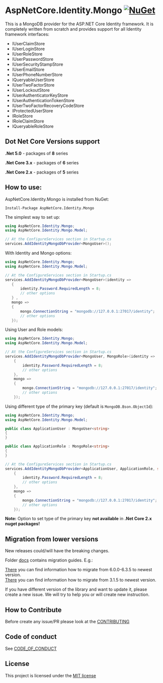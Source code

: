 # AspNetCore.Identity.Mongo [![NuGet](https://img.shields.io/nuget/v/AspNetCore.Identity.Mongo.svg)](https://www.nuget.org/packages/AspNetCore.Identity.Mongo/)

This is a MongoDB provider for the ASP.NET Core Identity framework. It is completely written from scratch and provides support for all Identity framework interfaces:

* IUserClaimStore
* IUserLoginStore
* IUserRoleStore
* IUserPasswordStore
* IUserSecurityStampStore
* IUserEmailStore
* IUserPhoneNumberStore
* IQueryableUserStore
* IUserTwoFactorStore
* IUserLockoutStore
* IUserAuthenticatorKeyStore
* IUserAuthenticationTokenStore
* IUserTwoFactorRecoveryCodeStore
* IProtectedUserStore
* IRoleStore
* IRoleClaimStore
* IQueryableRoleStore

## Dot Net Core Versions support

**.Net 5.0** - packages of **8** series

**.Net Core 3.x** - packages of **6** series

**.Net Core 2.x** - packages of **5** series

## How to use:
AspNetCore.Identity.Mongo is installed from NuGet:
```
Install-Package AspNetCore.Identity.Mongo
```
The simplest way to set up:
```csharp
using AspNetCore.Identity.Mongo;
using AspNetCore.Identity.Mongo.Model;

// At the ConfigureServices section in Startup.cs
services.AddIdentityMongoDbProvider<MongoUser>();
```

With Identity and Mongo options:
```csharp
using AspNetCore.Identity.Mongo;
using AspNetCore.Identity.Mongo.Model;

// At the ConfigureServices section in Startup.cs
services.AddIdentityMongoDbProvider<MongoUser>(identity =>
   {
       identity.Password.RequiredLength = 8;
       // other options
   } ,
   mongo =>
   {
       mongo.ConnectionString = "mongodb://127.0.0.1:27017/identity";
       // other options
   });
```

Using User and Role models:
```csharp
using AspNetCore.Identity.Mongo;
using AspNetCore.Identity.Mongo.Model;

// At the ConfigureServices section in Startup.cs
services.AddIdentityMongoDbProvider<MongoUser, MongoRole>(identity =>
    {
        identity.Password.RequiredLength = 8;
        // other options
    },
    mongo =>
    {
        mongo.ConnectionString = "mongodb://127.0.0.1:27017/identity";
        // other options
    });
```

Using different type of the primary key (default is `MongoDB.Bson.ObjectId`):
```csharp
using AspNetCore.Identity.Mongo;
using AspNetCore.Identity.Mongo.Model;

public class ApplicationUser : MongoUser<string>
{
}

public class ApplicationRole : MongoRole<string>
{
}

// At the ConfigureServices section in Startup.cs
services.AddIdentityMongoDbProvider<ApplicationUser, ApplicationRole, string>(identity =>
    {
        identity.Password.RequiredLength = 8;
        // other options
    },
    mongo =>
    {
        mongo.ConnectionString = "mongodb://127.0.0.1:27017/identity";
        // other options
    });
```
**Note:** Option to set type of the primary key **not available** in **.Net Core 2.x nuget packages!** 

## Migration from lower versions
New releases could/will have the breaking changes.

Folder [docs](./docs) contains migration guides. E.g.:

[There](./docs/MigrationGuideToVersion6_7_0AndUpper.md) you can find information how to migrate from 6.0.0-6.3.5 to newest version.<br>
[There](./docs/MigrationGuideFromVersion3_1_5ToVersion6_7_0AndUpper.md) you can find information how to migrate from 3.1.5 to newest version.

If you have different version of the library and want to update it, please create a new issue. We will try to help you or will create new instruction.

## How to Contribute
Before create any issue/PR please look at the [CONTRIBUTING](./CONTRIBUTING.md)

## Code of conduct
See [CODE_OF_CONDUCT](./CODE_OF_CONDUCT.md)

## License
This project is licensed under the [MIT license](./blob/master/LICENSE.txt)
